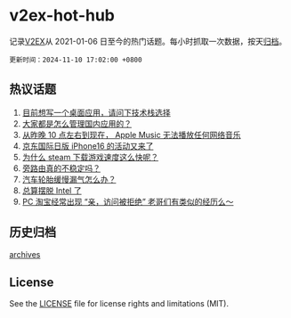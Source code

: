 # v2ex-hot-hub

 记录[V2EX](https://www.v2ex.com/)从 2021-01-06 日至今的热门话题。每小时抓取一次数据，按天[归档](archives)。

`更新时间：2024-11-10 17:02:00 +0800`

## 热议话题

1. [目前想写一个桌面应用，请问下技术栈选择](https://www.v2ex.com/t/1088076)
1. [大家都是怎么管理国内应用的？](https://www.v2ex.com/t/1088052)
1. [从昨晚 10 点左右到现在， Apple Music 无法播放任何网络音乐](https://www.v2ex.com/t/1088125)
1. [京东国际日版 iPhone16 的活动又来了](https://www.v2ex.com/t/1088086)
1. [为什么 steam 下载游戏速度这么快呢？](https://www.v2ex.com/t/1088137)
1. [旁路由真的不稳定吗？](https://www.v2ex.com/t/1088148)
1. [汽车轮胎缓慢漏气怎么办？](https://www.v2ex.com/t/1088057)
1. [总算摆脱 Intel 了](https://www.v2ex.com/t/1088119)
1. [PC 淘宝经常出现 “亲，访问被拒绝” 老哥们有类似的经历么～](https://www.v2ex.com/t/1088129)

## 历史归档

[archives](archives)

## License

See the [LICENSE](LICENSE) file for license rights and limitations (MIT).
